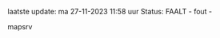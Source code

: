 laatste update: 
ma 27-11-2023 11:58   uur 
Status: FAALT - fout - 
<div class="service R">mapsrv</div>